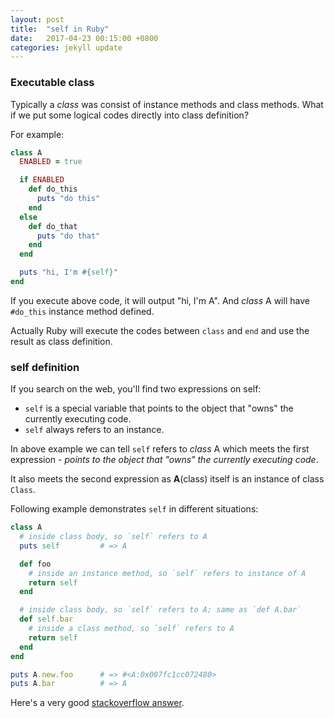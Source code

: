 ```yaml
---
layout: post
title:  "self in Ruby"
date:   2017-04-23 00:15:00 +0800
categories: jekyll update
---
```


### Executable class

Typically a *class* was consist of instance methods and class methods. What if we put some logical codes directly into class definition?

For example:

```ruby
class A
  ENABLED = true

  if ENABLED
    def do_this
      puts "do this"
    end
  else
    def do_that
      puts "do that"
    end
  end

  puts "hi, I'm #{self}"
end
```

If you execute above code, it will output "hi, I'm A". And *class* A will have `#do_this` instance method defined. 

Actually Ruby will execute the codes between `class` and `end` and use the result as class definition.

### self definition

If you search on the web, you'll find two expressions on self:

  - `self` is a special variable that points to the object that "owns" the currently executing code.
  - `self` always refers to an instance.

In above example we can tell `self` refers to *class* A which meets the first expression - *points to the object that "owns" the currently executing code*.

It also meets the second expression as **A**(class) itself is an instance of class `Class`.

Following example demonstrates `self` in different situations:

```ruby
class A
  # inside class body, so `self` refers to A
  puts self         # => A

  def foo
    # inside an instance method, so `self` refers to instance of A
    return self
  end

  # inside class body, so `self` refers to A; same as `def A.bar`
  def self.bar
    # inside a class method, so `self` refers to A
    return self
  end
end

puts A.new.foo      # => #<A:0x007fc1cc072480>
puts A.bar          # => A
```

Here's a very good [stackoverflow answer](http://stackoverflow.com/a/12078094/1476512).